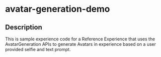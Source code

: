 # avatar-generation-demo

## Description
This is sample experience code for a Reference Experience that uses the AvatarGeneration APIs to generate Avatars in experience based on a user provided selfie and text prompt.
